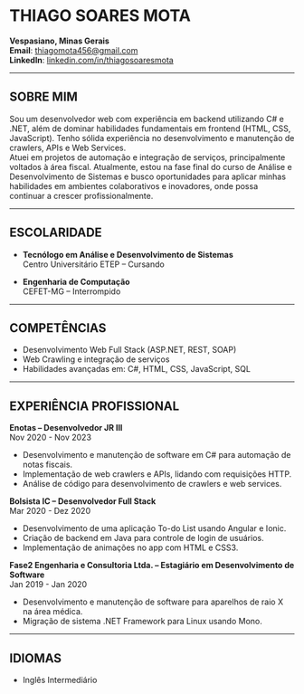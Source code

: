 # THIAGO SOARES MOTA

**Vespasiano, Minas Gerais**<br>
**Email**: thiagomota456@gmail.com  
**LinkedIn**: [linkedin.com/in/thiagosoaresmota](https://linkedin.com/in/thiagosoaresmota)  

---

## SOBRE MIM

Sou um desenvolvedor web com experiência em backend utilizando C# e .NET, além de dominar habilidades fundamentais em frontend (HTML, CSS, JavaScript). Tenho sólida experiência no desenvolvimento e manutenção de crawlers, APIs e Web Services.  
Atuei em projetos de automação e integração de serviços, principalmente voltados à área fiscal. Atualmente, estou na fase final do curso de Análise e Desenvolvimento de Sistemas e busco oportunidades para aplicar minhas habilidades em ambientes colaborativos e inovadores, onde possa continuar a crescer profissionalmente.

---

## ESCOLARIDADE

- **Tecnólogo em Análise e Desenvolvimento de Sistemas**  
  Centro Universitário ETEP – Cursando

- **Engenharia de Computação**  
  CEFET-MG – Interrompido

---

## COMPETÊNCIAS

- Desenvolvimento Web Full Stack (ASP.NET, REST, SOAP)
- Web Crawling e integração de serviços
- Habilidades avançadas em: C#, HTML, CSS, JavaScript, SQL

---

## EXPERIÊNCIA PROFISSIONAL

**Enotas – Desenvolvedor JR III**  
Nov 2020 - Nov 2023
- Desenvolvimento e manutenção de software em C# para automação de notas fiscais.
- Implementação de web crawlers e APIs, lidando com requisições HTTP.
- Análise de código para desenvolvimento de crawlers e web services.

**Bolsista IC – Desenvolvedor Full Stack**  
Mar 2020 - Dez 2020
- Desenvolvimento de uma aplicação To-do List usando Angular e Ionic.
- Criação de backend em Java para controle de login de usuários.
- Implementação de animações no app com HTML e CSS3.

**Fase2 Engenharia e Consultoria Ltda. – Estagiário em Desenvolvimento de Software**  
Jan 2019 - Jan 2020
- Desenvolvimento e manutenção de software para aparelhos de raio X na área médica.
- Migração de sistema .NET Framework para Linux usando Mono.

---

## IDIOMAS

- Inglês Intermediário
